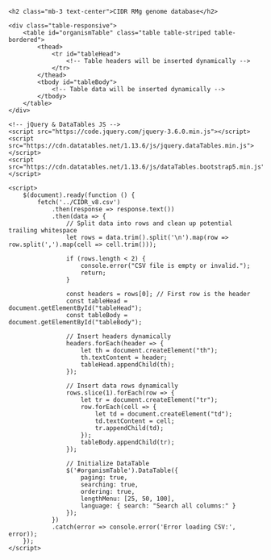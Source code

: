 <html>
<link rel="stylesheet" href="https://cdn.datatables.net/1.13.6/css/dataTables.bootstrap5.min.css">
<body class="container mt-4">

    <h2 class="mb-3 text-center">CIDR RMg genome database</h2>

    <div class="table-responsive">
        <table id="organismTable" class="table table-striped table-bordered">
            <thead>
                <tr id="tableHead">
                    <!-- Table headers will be inserted dynamically -->
                </tr>
            </thead>
            <tbody id="tableBody">
                <!-- Table data will be inserted dynamically -->
            </tbody>
        </table>
    </div>

    <!-- jQuery & DataTables JS -->
    <script src="https://code.jquery.com/jquery-3.6.0.min.js"></script>
    <script src="https://cdn.datatables.net/1.13.6/js/jquery.dataTables.min.js"></script>
    <script src="https://cdn.datatables.net/1.13.6/js/dataTables.bootstrap5.min.js"></script>

    <script>
        $(document).ready(function () {
            fetch('../CIDR_v8.csv')
                .then(response => response.text())
                .then(data => {
                    // Split data into rows and clean up potential trailing whitespace
                    let rows = data.trim().split('\n').map(row => row.split(',').map(cell => cell.trim()));

                    if (rows.length < 2) {
                        console.error("CSV file is empty or invalid.");
                        return;
                    }

                    const headers = rows[0]; // First row is the header
                    const tableHead = document.getElementById("tableHead");
                    const tableBody = document.getElementById("tableBody");

                    // Insert headers dynamically
                    headers.forEach(header => {
                        let th = document.createElement("th");
                        th.textContent = header;
                        tableHead.appendChild(th);
                    });

                    // Insert data rows dynamically
                    rows.slice(1).forEach(row => {
                        let tr = document.createElement("tr");
                        row.forEach(cell => {
                            let td = document.createElement("td");
                            td.textContent = cell;
                            tr.appendChild(td);
                        });
                        tableBody.appendChild(tr);
                    });

                    // Initialize DataTable
                    $('#organismTable').DataTable({
                        paging: true,
                        searching: true,
                        ordering: true,
                        lengthMenu: [25, 50, 100],
                        language: { search: "Search all columns:" }
                    });
                })
                .catch(error => console.error('Error loading CSV:', error));
        });
    </script>

</body>
</html>
